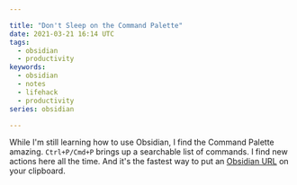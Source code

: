 ```yaml
---

title: "Don't Sleep on the Command Palette"
date: 2021-03-21 16:14 UTC
tags:
  - obsidian
  - productivity
keywords:
  - obsidian
  - notes
  - lifehack
  - productivity
series: obsidian

---
```


[oblinks]: /obsidian-links

While I'm still learning how to use Obsidian, I find the Command Palette amazing. `Ctrl+P/Cmd+P` brings up a searchable list of commands. I find new actions here all the time. And it's the fastest way to put an [Obsidian URL][oblinks] on your clipboard.

